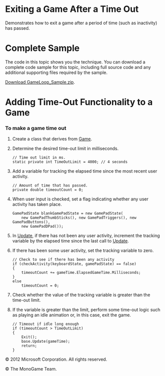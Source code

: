 ﻿

# Exiting a Game After a Time Out

Demonstrates how to exit a game after a period of time (such as inactivity) has passed.

# Complete Sample

The code in this topic shows you the technique. You can download a complete code sample for this topic, including full source code and any additional supporting files required by the sample.

[Download GameLoop_Sample.zip](http://go.microsoft.com/fwlink/?LinkId=258702).

# Adding Time-Out Functionality to a Game

### To make a game time out

1.  Create a class that derives from [Game](T_Microsoft_Xna_Framework_Game.md).
    
2.  Determine the desired time-out limit in milliseconds.
    
    ```
    // Time out limit in ms.
    static private int TimeOutLimit = 4000; // 4 seconds
    ```
    
3.  Add a variable for tracking the elapsed time since the most recent user activity.
    
    ```
    // Amount of time that has passed.
    private double timeoutCount = 0;
    ```
    
4.  When user input is checked, set a flag indicating whether any user activity has taken place.
    
    ```
    GamePadState blankGamePadState = new GamePadState(
        new GamePadThumbSticks(), new GamePadTriggers(), new GamePadButtons(),
        new GamePadDPad());
    ```
    
5.  In [Update](M_Microsoft_Xna_Framework_Game_Update.md), if there has not been any user activity, increment the tracking variable by the elapsed time since the last call to [Update](M_Microsoft_Xna_Framework_Game_Update.md).
    
6.  If there has been some user activity, set the tracking variable to zero.
    
    ```
    // Check to see if there has been any activity
    if (checkActivity(keyboardState, gamePadState) == false)
    {
        timeoutCount += gameTime.ElapsedGameTime.Milliseconds;
    }
    else
        timeoutCount = 0;
    ```
    
7.  Check whether the value of the tracking variable is greater than the time-out limit.
    
8.  If the variable is greater than the limit, perform some time-out logic such as playing an idle animation or, in this case, exit the game.
    
    ```
    // Timeout if idle long enough
    if (timeoutCount > TimeOutLimit)
    {
        Exit();
        base.Update(gameTime);
        return;
    }
    ```
    

© 2012 Microsoft Corporation. All rights reserved.  

© The MonoGame Team.
